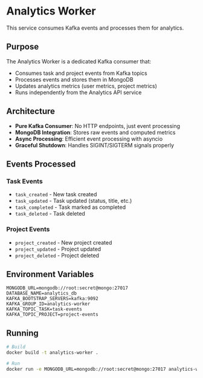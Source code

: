 # Analytics Worker

This service consumes Kafka events and processes them for analytics.

## Purpose

The Analytics Worker is a dedicated Kafka consumer that:
- Consumes task and project events from Kafka topics
- Processes events and stores them in MongoDB  
- Updates analytics metrics (user metrics, project metrics)
- Runs independently from the Analytics API service

## Architecture

- **Pure Kafka Consumer**: No HTTP endpoints, just event processing
- **MongoDB Integration**: Stores raw events and computed metrics
- **Async Processing**: Efficient event processing with asyncio
- **Graceful Shutdown**: Handles SIGINT/SIGTERM signals properly

## Events Processed

### Task Events
- `task_created` - New task created
- `task_updated` - Task updated (status, title, etc.)
- `task_completed` - Task marked as completed
- `task_deleted` - Task deleted

### Project Events  
- `project_created` - New project created
- `project_updated` - Project updated
- `project_deleted` - Project deleted

## Environment Variables

```env
MONGODB_URL=mongodb://root:secret@mongo:27017
DATABASE_NAME=analytics_db
KAFKA_BOOTSTRAP_SERVERS=kafka:9092
KAFKA_GROUP_ID=analytics-worker
KAFKA_TOPIC_TASK=task-events
KAFKA_TOPIC_PROJECT=project-events
```

## Running

```bash
# Build
docker build -t analytics-worker .

# Run
docker run -e MONGODB_URL=mongodb://root:secret@mongo:27017 analytics-worker
```
